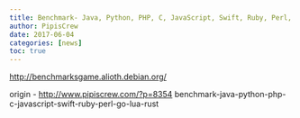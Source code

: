 ```yaml
---
title: Benchmark- Java, Python, PHP, C, JavaScript, Swift, Ruby, Perl, Go, Lua, Rust
author: PipisCrew
date: 2017-06-04
categories: [news]
toc: true
---
```


http://benchmarksgame.alioth.debian.org/

origin - http://www.pipiscrew.com/?p=8354 benchmark-java-python-php-c-javascript-swift-ruby-perl-go-lua-rust